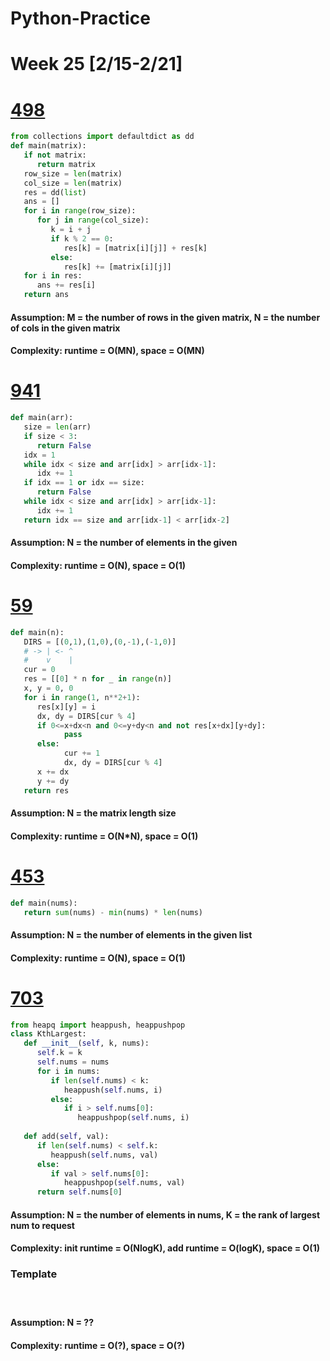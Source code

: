 # Python-Practice

# Week 25 [2/15-2/21]

# [498](https://leetcode.com/problems/diagonal-traverse/)
```python
from collections import defaultdict as dd
def main(matrix):
   if not matrix:
      return matrix
   row_size = len(matrix)
   col_size = len(matrix)
   res = dd(list)
   ans = []
   for i in range(row_size):
      for j in range(col_size):
         k = i + j
         if k % 2 == 0:
            res[k] = [matrix[i][j]] + res[k]
         else:
            res[k] += [matrix[i][j]]
   for i in res:
      ans += res[i]
   return ans
```
#### Assumption: M = the number of rows in the given matrix, N = the number of cols in the given matrix
#### Complexity: runtime = O(MN), space = O(MN)

# [941](https://leetcode.com/problems/valid-mountain-array/)
```python
def main(arr):
   size = len(arr)
   if size < 3:
      return False
   idx = 1
   while idx < size and arr[idx] > arr[idx-1]:
      idx += 1
   if idx == 1 or idx == size:
      return False
   while idx < size and arr[idx] > arr[idx-1]:
      idx += 1
   return idx == size and arr[idx-1] < arr[idx-2]
```
#### Assumption: N = the number of elements in the given
#### Complexity: runtime = O(N), space = O(1)

# [59](https://leetcode.com/problems/spiral-matrix-ii/)
```python
def main(n):
   DIRS = [(0,1),(1,0),(0,-1),(-1,0)]
   # -> | <- ^
   #    v    |
   cur = 0
   res = [[0] * n for _ in range(n)]
   x, y = 0, 0
   for i in range(1, n**2+1):
      res[x][y] = i
      dx, dy = DIRS[cur % 4]
      if 0<=x+dx<n and 0<=y+dy<n and not res[x+dx][y+dy]:
            pass
      else:
            cur += 1
            dx, dy = DIRS[cur % 4]
      x += dx
      y += dy
   return res
```
#### Assumption: N = the matrix length size
#### Complexity: runtime = O(N*N), space = O(1)

# [453](https://leetcode.com/problems/minimum-moves-to-equal-array-elements/)
```python
def main(nums):
   return sum(nums) - min(nums) * len(nums)
```
#### Assumption: N = the number of elements in the given list
#### Complexity: runtime = O(N), space = O(1)

# [703](https://leetcode.com/problems/kth-largest-element-in-a-stream/)
```python
from heapq import heappush, heappushpop
class KthLargest:
   def __init__(self, k, nums):
      self.k = k
      self.nums = nums
      for i in nums:
         if len(self.nums) < k:
            heappush(self.nums, i)
         else:
            if i > self.nums[0]:
               heappushpop(self.nums, i)
   
   def add(self, val):
      if len(self.nums) < self.k:
         heappush(self.nums, val)
      else:
         if val > self.nums[0]:
            heappushpop(self.nums, val)
      return self.nums[0]
```
#### Assumption: N = the number of elements in nums, K = the rank of largest num to request
#### Complexity: init runtime = O(NlogK), add runtime = O(logK), space = O(1)

### Template
# []()
```python
```
#### Assumption: N = ??
#### Complexity: runtime = O(?), space = O(?)